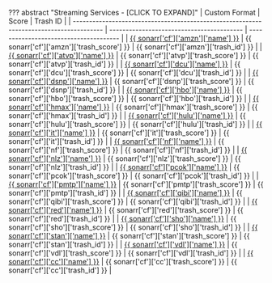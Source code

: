 ??? abstract "Streaming Services - [CLICK TO EXPAND]"
    | Custom Format                                                                           | Score                                     | Trash ID                               |
    | --------------------------------------------------------------------------------------- | ----------------------------------------- | -------------------------------------- |
    | [{{ sonarr['cf']['amzn']['name'] }}](/Sonarr/sonarr-collection-of-custom-formats/#amzn) | {{ sonarr['cf']['amzn']['trash_score'] }} | {{ sonarr['cf']['amzn']['trash_id'] }} |
    | [{{ sonarr['cf']['atvp']['name'] }}](/Sonarr/sonarr-collection-of-custom-formats/#atvp) | {{ sonarr['cf']['atvp']['trash_score'] }} | {{ sonarr['cf']['atvp']['trash_id'] }} |
    | [{{ sonarr['cf']['dcu']['name'] }}](/Sonarr/sonarr-collection-of-custom-formats/#dcu)   | {{ sonarr['cf']['dcu']['trash_score'] }}  | {{ sonarr['cf']['dcu']['trash_id'] }}  |
    | [{{ sonarr['cf']['dsnp']['name'] }}](/Sonarr/sonarr-collection-of-custom-formats/#dsnp) | {{ sonarr['cf']['dsnp']['trash_score'] }} | {{ sonarr['cf']['dsnp']['trash_id'] }} |
    | [{{ sonarr['cf']['hbo']['name'] }}](/Sonarr/sonarr-collection-of-custom-formats/#hbo)   | {{ sonarr['cf']['hbo']['trash_score'] }}  | {{ sonarr['cf']['hbo']['trash_id'] }}  |
    | [{{ sonarr['cf']['hmax']['name'] }}](/Sonarr/sonarr-collection-of-custom-formats/#hmax) | {{ sonarr['cf']['hmax']['trash_score'] }} | {{ sonarr['cf']['hmax']['trash_id'] }} |
    | [{{ sonarr['cf']['hulu']['name'] }}](/Sonarr/sonarr-collection-of-custom-formats/#hulu) | {{ sonarr['cf']['hulu']['trash_score'] }} | {{ sonarr['cf']['hulu']['trash_id'] }} |
    | [{{ sonarr['cf']['it']['name'] }}](/Sonarr/sonarr-collection-of-custom-formats/#it)     | {{ sonarr['cf']['it']['trash_score'] }}   | {{ sonarr['cf']['it']['trash_id'] }}   |
    | [{{ sonarr['cf']['nf']['name'] }}](/Sonarr/sonarr-collection-of-custom-formats/#nf)     | {{ sonarr['cf']['nf']['trash_score'] }}   | {{ sonarr['cf']['nf']['trash_id'] }}   |
    | [{{ sonarr['cf']['nlz']['name'] }}](/Sonarr/sonarr-collection-of-custom-formats/#nlz)   | {{ sonarr['cf']['nlz']['trash_score'] }}  | {{ sonarr['cf']['nlz']['trash_id'] }}  |
    | [{{ sonarr['cf']['pcok']['name'] }}](/Sonarr/sonarr-collection-of-custom-formats/#pcok) | {{ sonarr['cf']['pcok']['trash_score'] }} | {{ sonarr['cf']['pcok']['trash_id'] }} |
    | [{{ sonarr['cf']['pmtp']['name'] }}](/Sonarr/sonarr-collection-of-custom-formats/#pmtp) | {{ sonarr['cf']['pmtp']['trash_score'] }} | {{ sonarr['cf']['pmtp']['trash_id'] }} |
    | [{{ sonarr['cf']['qibi']['name'] }}](/Sonarr/sonarr-collection-of-custom-formats/#qibi) | {{ sonarr['cf']['qibi']['trash_score'] }} | {{ sonarr['cf']['qibi']['trash_id'] }} |
    | [{{ sonarr['cf']['red']['name'] }}](/Sonarr/sonarr-collection-of-custom-formats/#red)   | {{ sonarr['cf']['red']['trash_score'] }}  | {{ sonarr['cf']['red']['trash_id'] }}  |
    | [{{ sonarr['cf']['sho']['name'] }}](/Sonarr/sonarr-collection-of-custom-formats/#sho)   | {{ sonarr['cf']['sho']['trash_score'] }}  | {{ sonarr['cf']['sho']['trash_id'] }}  |
    | [{{ sonarr['cf']['stan']['name'] }}](/Sonarr/sonarr-collection-of-custom-formats/#stan) | {{ sonarr['cf']['stan']['trash_score'] }} | {{ sonarr['cf']['stan']['trash_id'] }} |
    | [{{ sonarr['cf']['vdl']['name'] }}](/Sonarr/sonarr-collection-of-custom-formats/#vdl)   | {{ sonarr['cf']['vdl']['trash_score'] }}  | {{ sonarr['cf']['vdl']['trash_id'] }}  |
    | [{{ sonarr['cf']['cc']['name'] }}](/Sonarr/sonarr-collection-of-custom-formats/#cc)     | {{ sonarr['cf']['cc']['trash_score'] }}   | {{ sonarr['cf']['cc']['trash_id'] }}   |
